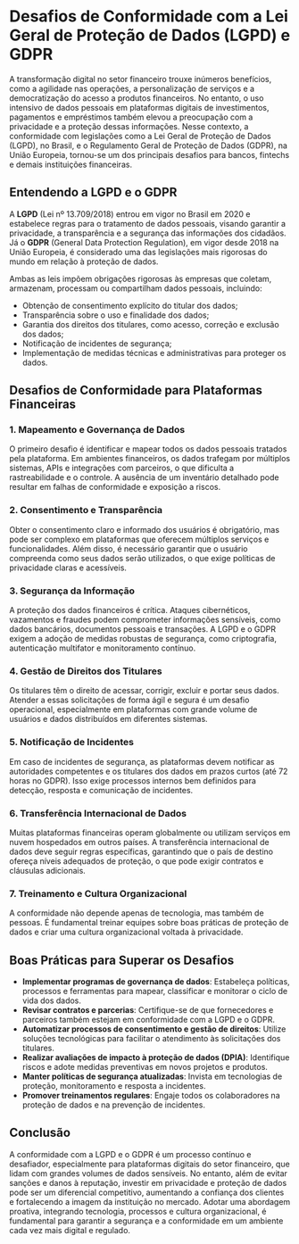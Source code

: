 # Desafios de Conformidade com a Lei Geral de Proteção de Dados (LGPD) e GDPR

A transformação digital no setor financeiro trouxe inúmeros benefícios, como a agilidade nas operações, a personalização de serviços e a democratização do acesso a produtos financeiros. No entanto, o uso intensivo de dados pessoais em plataformas digitais de investimentos, pagamentos e empréstimos também elevou a preocupação com a privacidade e a proteção dessas informações. Nesse contexto, a conformidade com legislações como a Lei Geral de Proteção de Dados (LGPD), no Brasil, e o Regulamento Geral de Proteção de Dados (GDPR), na União Europeia, tornou-se um dos principais desafios para bancos, fintechs e demais instituições financeiras.

## Entendendo a LGPD e o GDPR

A **LGPD** (Lei nº 13.709/2018) entrou em vigor no Brasil em 2020 e estabelece regras para o tratamento de dados pessoais, visando garantir a privacidade, a transparência e a segurança das informações dos cidadãos. Já o **GDPR** (General Data Protection Regulation), em vigor desde 2018 na União Europeia, é considerado uma das legislações mais rigorosas do mundo em relação à proteção de dados.

Ambas as leis impõem obrigações rigorosas às empresas que coletam, armazenam, processam ou compartilham dados pessoais, incluindo:

- Obtenção de consentimento explícito do titular dos dados;
- Transparência sobre o uso e finalidade dos dados;
- Garantia dos direitos dos titulares, como acesso, correção e exclusão dos dados;
- Notificação de incidentes de segurança;
- Implementação de medidas técnicas e administrativas para proteger os dados.

## Desafios de Conformidade para Plataformas Financeiras

### 1. **Mapeamento e Governança de Dados**

O primeiro desafio é identificar e mapear todos os dados pessoais tratados pela plataforma. Em ambientes financeiros, os dados trafegam por múltiplos sistemas, APIs e integrações com parceiros, o que dificulta a rastreabilidade e o controle. A ausência de um inventário detalhado pode resultar em falhas de conformidade e exposição a riscos.

### 2. **Consentimento e Transparência**

Obter o consentimento claro e informado dos usuários é obrigatório, mas pode ser complexo em plataformas que oferecem múltiplos serviços e funcionalidades. Além disso, é necessário garantir que o usuário compreenda como seus dados serão utilizados, o que exige políticas de privacidade claras e acessíveis.

### 3. **Segurança da Informação**

A proteção dos dados financeiros é crítica. Ataques cibernéticos, vazamentos e fraudes podem comprometer informações sensíveis, como dados bancários, documentos pessoais e transações. A LGPD e o GDPR exigem a adoção de medidas robustas de segurança, como criptografia, autenticação multifator e monitoramento contínuo.

### 4. **Gestão de Direitos dos Titulares**

Os titulares têm o direito de acessar, corrigir, excluir e portar seus dados. Atender a essas solicitações de forma ágil e segura é um desafio operacional, especialmente em plataformas com grande volume de usuários e dados distribuídos em diferentes sistemas.

### 5. **Notificação de Incidentes**

Em caso de incidentes de segurança, as plataformas devem notificar as autoridades competentes e os titulares dos dados em prazos curtos (até 72 horas no GDPR). Isso exige processos internos bem definidos para detecção, resposta e comunicação de incidentes.

### 6. **Transferência Internacional de Dados**

Muitas plataformas financeiras operam globalmente ou utilizam serviços em nuvem hospedados em outros países. A transferência internacional de dados deve seguir regras específicas, garantindo que o país de destino ofereça níveis adequados de proteção, o que pode exigir contratos e cláusulas adicionais.

### 7. **Treinamento e Cultura Organizacional**

A conformidade não depende apenas de tecnologia, mas também de pessoas. É fundamental treinar equipes sobre boas práticas de proteção de dados e criar uma cultura organizacional voltada à privacidade.

## Boas Práticas para Superar os Desafios

- **Implementar programas de governança de dados**: Estabeleça políticas, processos e ferramentas para mapear, classificar e monitorar o ciclo de vida dos dados.
- **Revisar contratos e parcerias**: Certifique-se de que fornecedores e parceiros também estejam em conformidade com a LGPD e o GDPR.
- **Automatizar processos de consentimento e gestão de direitos**: Utilize soluções tecnológicas para facilitar o atendimento às solicitações dos titulares.
- **Realizar avaliações de impacto à proteção de dados (DPIA)**: Identifique riscos e adote medidas preventivas em novos projetos e produtos.
- **Manter políticas de segurança atualizadas**: Invista em tecnologias de proteção, monitoramento e resposta a incidentes.
- **Promover treinamentos regulares**: Engaje todos os colaboradores na proteção de dados e na prevenção de incidentes.

## Conclusão

A conformidade com a LGPD e o GDPR é um processo contínuo e desafiador, especialmente para plataformas digitais do setor financeiro, que lidam com grandes volumes de dados sensíveis. No entanto, além de evitar sanções e danos à reputação, investir em privacidade e proteção de dados pode ser um diferencial competitivo, aumentando a confiança dos clientes e fortalecendo a imagem da instituição no mercado. Adotar uma abordagem proativa, integrando tecnologia, processos e cultura organizacional, é fundamental para garantir a segurança e a conformidade em um ambiente cada vez mais digital e regulado.